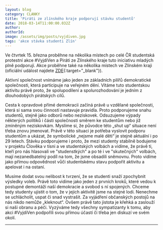 ```yaml
---
layout: blog
category: CLANKY
title: 'Piráti ze zlínského kraje podporují stávku studentů'
date: 2018-03-14T11:00:00.032Z
author:
authorId:
image: /assets/img/posts/vyjdiven.jpg
tags: 'akce stávka studenti Zlín'
---
```


Ve čtvrtek 15. března proběhne na několika místech po celé ČR studentská protestní akce #VyjdiVen a Piráti ze Zlínského kraje tuto iniciativu mladých plně podporují. Akce proběhne také na několika místech ve Zlínském kraji (oficiální událost najdete [ZDE](https://www.facebook.com/events/158080204911148){:target="_blank"}).

Aktivní společnost vnímáme jako jeden ze základních pilířů demokratické společnosti, která participuje na veřejném dění. Vítáme tuto studentskou aktivitu právě proto, že spolupodílení a spolurozhodování je jedním z dlouhodobých pirátských cílů.

Cesta k opravdové přímé demokracii začíná právě u vzdělané společnosti, která si sama svou činností nastavuje pravidla. Proto podporujeme snahu studentů, stejně jako odborů nebo neziskovek. Odsuzujeme výpady některých politiků i části společnosti směrem ke studentům nebo již zmíněným neziskovkám. Myslíme si, že původce této „shut up“ situace není třeba znovu jmenovat. Právě v této situaci je potřeba vyslovit podporu studentům a ukázat, že symbolické „nejsme malé děti“ je stejně aktuální i po 29 letech. Stávku podporujeme i proto, že mezi studenty stabilně bodujeme v projektu Člověka v tísni a ve studentských volbách a vidíme, že právě ti, kteří pro nás hlasovali ve "studenstkých" a po té i ve "skutečných" volbách,  mají nezanedbatelný podíl na tom, že jsme obsadili sněmovnu. Proto vidíme jako přímou odpovědnost vůči studentskému stavu podpořit aktivitu a apelovat i na ostaní.

Musíme dodat svou nelibost k tvrzení, že se studenti snaží zpochybnit výsledky voleb. Právě toto vidíme jako jeden z prvních kroků, které vedou k postupné demontáži naší demokracie a svobod s ní spojených. Chceme tedy studenty ujistit o tom, že v jejich aktivitě jsme na stejné lodi. Nenechme se uchlácholit, uspat či snad vystrašit. Za vyjádření občanských postojů na nás nikdo nemůže „kleknout“. Ovšem právě tato jistota je křehká a zaslouží si naši obranu a péči.
Vyzýváme tedy všechny sympatizanty k tomu, aby akci #VyjdiVen podpořili svou přímou účastí či třeba jen diskuzí ve svém okolí.

- - -

